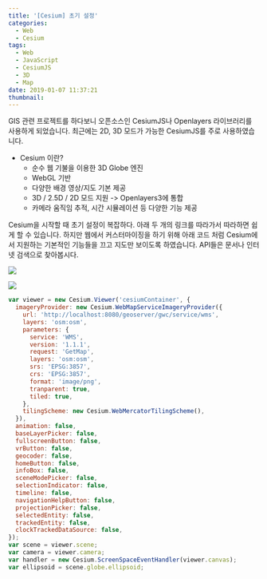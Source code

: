 ```yaml
---
title: '[Cesium] 초기 설정'
categories:
  - Web
  - Cesium
tags:
  - Web
  - JavaScript
  - CesiumJS
  - 3D
  - Map
date: 2019-01-07 11:37:21
thumbnail:
---
```


GIS 관련 프로젝트를 하다보니 오픈소스인 CesiumJS나 Openlayers 라이브러리를 사용하게 되었습니다. 최근에는 2D, 3D 모드가 가능한 CesiumJS를 주로 사용하였습니다.

- Cesium 이란?
  - 순수 웹 기불을 이용한 3D Globe 엔진
  - WebGL 기반
  - 다양한 배경 영상/지도 기본 제공
  - 3D / 2.5D / 2D 모드 지원 -> Openlayers3에 통합
  - 카메라 움직임 추적, 시간 시뮬레이션 등 다양한 기능 제공

Cesium을 시작할 때 초기 설정이 복잡하다. 아래 두 개의 링크를 따라가서 따라하면 쉽게 할 수 있습니다. 하지만 웹에서 커스터마이징을 하기 위해 아래 코드 처럼 Cesium에서 지원하는 기본적인 기능들을 끄고 지도만 보이도록 하였습니다.
API들은 문서나 인터넷 검색으로 찾아봅시다.

[![](/images/cesium-up-and-running.png)](https://cesiumjs.org/tutorials/cesium-up-and-running/)

[![](/images/cesium-demos.png)](https://cesiumjs.org/demos/)

```javascript
var viewer = new Cesium.Viewer('cesiumContainer', {
  imageryProvider: new Cesium.WebMapServiceImageryProvider({
    url: 'http://localhost:8080/geoserver/gwc/service/wms',
    layers: 'osm:osm',
    parameters: {
      service: 'WMS',
      version: '1.1.1',
      request: 'GetMap',
      layers: 'osm:osm',
      srs: 'EPSG:3857',
      crs: 'EPSG:3857',
      format: 'image/png',
      tranparent: true,
      tiled: true,
    },
    tilingScheme: new Cesium.WebMercatorTilingScheme(),
  }),
  animation: false,
  baseLayerPicker: false,
  fullscreenButton: false,
  vrButton: false,
  geocoder: false,
  homeButton: false,
  infoBox: false,
  sceneModePicker: false,
  selectionIndicator: false,
  timeline: false,
  navigationHelpButton: false,
  projectionPicker: false,
  selectedEntity: false,
  trackedEntity: false,
  clockTrackedDataSource: false,
});
var scene = viewer.scene;
var camera = viewer.camera;
var handler = new Cesium.ScreenSpaceEventHandler(viewer.canvas);
var ellipsoid = scene.globe.ellipsoid;
```
